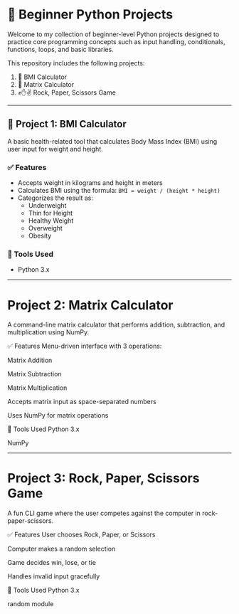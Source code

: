 # 🐍 Beginner Python Projects

Welcome to my collection of beginner-level Python projects designed to practice core programming concepts such as input handling, conditionals, functions, loops, and basic libraries.

This repository includes the following projects:

1. 📏 BMI Calculator
2. 🔢 Matrix Calculator
3. ✊✋✌️ Rock, Paper, Scissors Game

---

## 📁 Project 1: BMI Calculator

A basic health-related tool that calculates Body Mass Index (BMI) using user input for weight and height.

### ✅ Features
- Accepts weight in kilograms and height in meters
- Calculates BMI using the formula: `BMI = weight / (height * height)`
- Categorizes the result as:
  - Underweight
  - Thin for Height
  - Healthy Weight
  - Overweight
  - Obesity

### 🧰 Tools Used
- Python 3.x
---

# Project 2: Matrix Calculator
A command-line matrix calculator that performs addition, subtraction, and multiplication using NumPy.

✅ Features
Menu-driven interface with 3 operations:

Matrix Addition

Matrix Subtraction

Matrix Multiplication

Accepts matrix input as space-separated numbers

Uses NumPy for matrix operations

🧰 Tools Used
Python 3.x

NumPy

---

# Project 3: Rock, Paper, Scissors Game
A fun CLI game where the user competes against the computer in rock-paper-scissors.

✅ Features
User chooses Rock, Paper, or Scissors

Computer makes a random selection

Game decides win, lose, or tie

Handles invalid input gracefully

🧰 Tools Used
Python 3.x

random module
